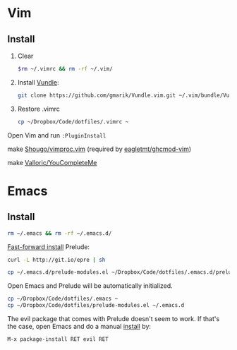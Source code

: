 # Vim

## Install

1. Clear
   ```bash
   $rm ~/.vimrc && rm -rf ~/.vim/
   ```

2. Install [Vundle](https://github.com/gmarik/Vundle.vim):

   ```bash
   git clone https://github.com/gmarik/Vundle.vim.git ~/.vim/bundle/Vundle.vim
   ```

3. Restore .vimrc
   ```bash
   cp ~/Dropbox/Code/dotfiles/.vimrc ~
   ```

Open Vim and run `:PluginInstall`

make [Shougo/vimproc.vim](https://github.com/Shougo/vimproc.vim) (required by [eagletmt/ghcmod-vim](https://github.com/eagletmt/ghcmod-vim))

make [Valloric/YouCompleteMe](https://github.com/Shougo/vimproc.vim)

# Emacs

## Install

```bash
rm ~/.emacs && rm -rf ~/.emacs.d/
```

[Fast-forward install](https://github.com/bbatsov/prelude#fast-forward) Prelude:

```bash
curl -L http://git.io/epre | sh
```

```bash
cp ~/.emacs.d/prelude-modules.el ~/Dropbox/Code/dotfiles/.emacs.d/prelude-modules.el.original
```

Open Emacs and Prelude will be automatically initialized.

```bash
cp ~/Dropbox/Code/dotfiles/.emacs ~
cp ~/Dropbox/Code/dotfiles/prelude-modules.el ~/.emacs.d
```

The evil package that comes with Prelude doesn't seem to work. If that's the case, open Emacs and do a manual [install](http://www.emacswiki.org/emacs/Evil#toc1) by:

```bash
M-x package-install RET evil RET
```